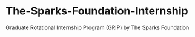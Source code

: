 # The-Sparks-Foundation-Internship
Graduate Rotational Internship Program (GRIP) by The Sparks Foundation
